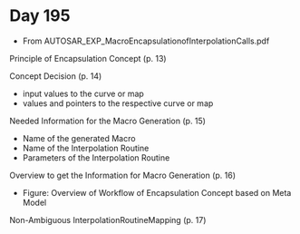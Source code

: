 # Day 195

* From AUTOSAR\_EXP\_MacroEncapsulationofInterpolationCalls.pdf

Principle of Encapsulation Concept (p. 13)

Concept Decision (p. 14)
* input values to the curve or map
* values and pointers to the respective curve or map

Needed Information for the Macro Generation (p. 15)
* Name of the generated Macro
* Name of the Interpolation Routine
* Parameters of the Interpolation Routine

Overview to get the Information for Macro Generation (p. 16)
* Figure: Overview of Workflow of Encapsulation Concept based on Meta Model

Non-Ambiguous InterpolationRoutineMapping (p. 17)
